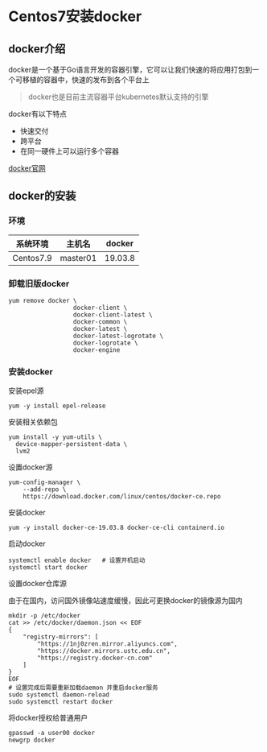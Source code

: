 # **Centos7安装docker**


## **docker介绍**
docker是一个基于Go语言开发的容器引擎，它可以让我们快速的将应用打包到一个可移植的容器中，快速的发布到各个平台上
> docker也是目前主流容器平台kubernetes默认支持的引擎

docker有以下特点
- 快速交付
- 跨平台
- 在同一硬件上可以运行多个容器

[docker官网](https://www.docker.com)

## **docker的安装**
### 环境

| 系统环境  | 主机名   | docker  |
| --------- | -------- | ------- |
| Centos7.9 | master01 | 19.03.8 |

### 卸载旧版docker

```
yum remove docker \
                  docker-client \
                  docker-client-latest \
                  docker-common \
                  docker-latest \
                  docker-latest-logrotate \
                  docker-logrotate \
                  docker-engine
```

### 安装docker

安装epel源

```
yum -y install epel-release
```

安装相关依赖包

```
yum install -y yum-utils \
  device-mapper-persistent-data \
  lvm2
```

设置docker源

```
yum-config-manager \
    --add-repo \
    https://download.docker.com/linux/centos/docker-ce.repo
```

安装docker

```
yum -y install docker-ce-19.03.8 docker-ce-cli containerd.io
```

启动docker

```
systemctl enable docker   # 设置开机启动
systemctl start docker
```

设置docker仓库源

由于在国内，访问国外镜像站速度缓慢，因此可更换docker的镜像源为国内

```
mkdir -p /etc/docker
cat >> /etc/docker/daemon.json << EOF
{
    "registry-mirrors": [
        "https://1nj0zren.mirror.aliyuncs.com",
        "https://docker.mirrors.ustc.edu.cn",
        "https://registry.docker-cn.com"
    ]
}
EOF
# 设置完成后需要重新加载daemon 并重启docker服务
sudo systemctl daemon-reload
sudo systemctl restart docker
```



将docker授权给普通用户

```shell
gpasswd -a user00 docker
newgrp docker
```




